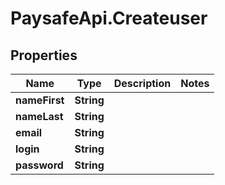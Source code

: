 # PaysafeApi.Createuser

## Properties
Name | Type | Description | Notes
------------ | ------------- | ------------- | -------------
**nameFirst** | **String** |  | 
**nameLast** | **String** |  | 
**email** | **String** |  | 
**login** | **String** |  | 
**password** | **String** |  | 


